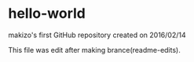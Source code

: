 # hello-world
makizo's first GitHub repository created on 2016/02/14

This file was edit after making brance(readme-edits).
